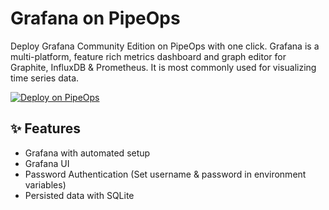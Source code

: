 # Grafana on PipeOps

Deploy Grafana  Community Edition on PipeOps with one click.
Grafana is a multi-platform, feature rich metrics dashboard and graph editor for Graphite, InfluxDB & Prometheus. It is most commonly used for visualizing time series data.

[![Deploy on PipeOps](https://pub-a1fbf367a4cd458487cfa3f29154ac93.r2.dev/Default.png)](https://railway.app/template/0ELOuE?referralCode=IQhE0B)

## ✨ Features

* Grafana with automated setup
* Grafana UI
* Password Authentication (Set username & password in environment variables)
* Persisted data with SQLite
